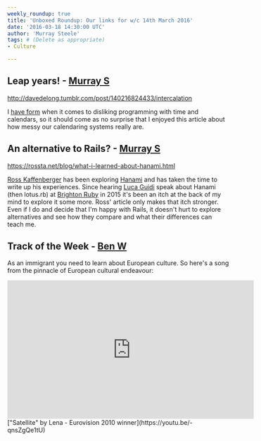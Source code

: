 ```yaml
---
weekly_roundup: true
title: 'Unboxed Roundup: Our links for w/c 14th March 2016'
date: '2016-03-18 14:30:00 UTC'
author: 'Murray Steele'
tags: # (Delete as appropriate)
- Culture

---
```


## Leap years! - [Murray S](/people#murray-steele)

http://davedelong.tumblr.com/post/140216824433/intercalation

I [have form](https://twitter.com/hlame/status/389678115519483904) when it comes to disliking programming with time and calendars, so it should come as no surprise that I enjoyed this article about how messy our calendaring systems really are.

## An alternative to Rails? - [Murray S](/people#murray-steele)

https://rossta.net/blog/what-i-learned-about-hanami.html

[Ross Kaffenberger](https://twitter.com/rossta) has been exploring [Hanami](http://hanamirb.org/) and has taken the time to write up his experiences.  Since hearing [Luca Guidi](https://lucaguidi.com/) speak about Hanami (then lotus.rb) at [Brighton Ruby](https://speakerdeck.com/jodosha/lotus-brighton-ruby-2015) in 2015 it's been an itch at the back of my mind to explore it some more.  Ross' article only makes that itch stronger.  Even if I do and decide that I'm happy with Rails, it doesn't hurt to explore alternatives and see how they compare and what their differences can teach me.

## Track of the Week - [Ben W](/people#ben-wong)

As an immigrant you need to learn about European culture. So here's a song from the pinnacle of European cultural endeavour:

<iframe width="560" height="315" src="https://www.youtube.com/embed/-qnsZgQe1tU" frameborder="0" allowfullscreen></iframe>
["Satellite" by Lena - Eurovision 2010 winner](https://youtu.be/-qnsZgQe1tU)
